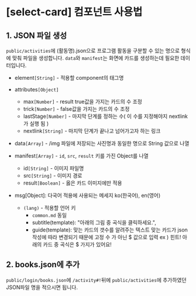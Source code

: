 # [select-card] 컴포넌트 사용법

## 1. JSON 파일 생성
`public/activities`에 (활동명).json으로 프로그램 활동을 구분할 수 있는 명으로 형식에 맞춰 파일을 생성합니다. `data`와 `manifest`는 화면에 카드를 생성하는데 필요한 데이터입니다.

* element`[String]` -  적용할 component의 태그명
* attributes`[Object]`
  * max`[Number]` - result true값을 가지는 카드의 수 조정
  * trick`[Number]` - false값을 가지는 카드의 수 조정
  * lastStage`[Number]` - 마지막 단계를 정하는 수( 이 수를 지정해야지 nextlink가 실행 됨 )
  * nextlink`[String]` - 마지막 단계가 끝나고 넘어가고자 하는 링크
* data`[Array]` - /img 파일에 저장되는 사진명과 동일한 명으로 String 값으로 나열
* manifest`[Array]` - `id`, `src`, `result`  키를 가진 Object를 나열
    * id`[String]` - 이미지 파일명
    * src`[String]` - 이미지 경로
    * result`[Boolean]` - 옳은 카드 이미지에만 적용

* msg[Object]: 다국어 적용에 사용되는 메세지 ko(한국어), en(영어)
  * `(lang)` - 적용할 언어 키
    * `common.md` 동일 
    * subtitle(template): "아래의 그림 중 곡식을 클릭하세요.",
    * guide(template): 맞는 카드의 갯수를 알려주는 텍스트 맞는 카드가 json 작성에 따라 변경되기 때문에 고정 수 가 아닌 $ 값으로 입력 ex ) 힌트! 아래의 카드 중 곡식은 $ 가지가 있어요!

## 2. books.json에 추가
`public/login/books.json`에 `/activity#!`뒤에 `public/activities`에 추가하였던 JSON파일 명을 적으시면 됩니다.
